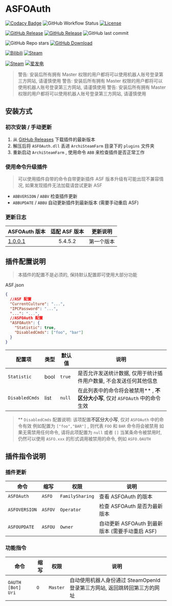 # ASFOAuth

[![Codacy Badge](https://app.codacy.com/project/badge/Grade/45b50288f8b14ebda915ed89e0382648)](https://www.codacy.com/gh/chr233/ASFOAuth/dashboard)
![GitHub Workflow Status](https://img.shields.io/github/actions/workflow/status/chr233/ASFOAuth/autobuild.yml?logo=github)
[![License](https://img.shields.io/github/license/chr233/ASFOAuth?logo=apache)](https://github.com/chr233/ASFOAuth/blob/master/license)

[![GitHub Release](https://img.shields.io/github/v/release/chr233/ASFOAuth?logo=github)](https://github.com/chr233/ASFOAuth/releases)
[![GitHub Release](https://img.shields.io/github/v/release/chr233/ASFOAuth?include_prereleases&label=pre-release&logo=github)](https://github.com/chr233/ASFOAuth/releases)
![GitHub last commit](https://img.shields.io/github/last-commit/chr233/ASFOAuth?logo=github)

![GitHub Repo stars](https://img.shields.io/github/stars/chr233/ASFOAuth?logo=github)
[![GitHub Download](https://img.shields.io/github/downloads/chr233/ASFOAuth/total?logo=github)](https://img.shields.io/github/v/release/chr233/ASFOAuth)

[![Bilibili](https://img.shields.io/badge/bilibili-Chr__-00A2D8.svg?logo=bilibili)](https://space.bilibili.com/5805394)
[![Steam](https://img.shields.io/badge/steam-Chr__-1B2838.svg?logo=steam)](https://steamcommunity.com/id/Chr_)

[![Steam](https://img.shields.io/badge/steam-donate-1B2838.svg?logo=steam)](https://steamcommunity.com/tradeoffer/new/?partner=221260487&token=xgqMgL-i)
[![爱发电](https://img.shields.io/badge/爱发电-chr__-ea4aaa.svg?logo=github-sponsors)](https://afdian.net/@chr233)

<!-- ASFOAuth 介绍 & 使用指南: [https://keylol.com/t887696-1-1](https://keylol.com/t887696-1-1) -->

> 警告: 安装后所有拥有 Master 权限的用户都将可以使用机器人账号登录第三方网站, 请谨慎使用
> 警告: 安装后所有拥有 Master 权限的用户都将可以使用机器人账号登录第三方网站, 请谨慎使用
> 警告: 安装后所有拥有 Master 权限的用户都将可以使用机器人账号登录第三方网站, 请谨慎使用

## 安装方式

### 初次安装 / 手动更新

1. 从 [GitHub Releases](https://github.com/chr233/ASFOAuth/releases) 下载插件的最新版本
2. 解压后将 `ASFOAuth.dll` 丢进 `ArchiSteamFarm` 目录下的 `plugins` 文件夹
3. 重新启动 `ArchiSteamFarm` , 使用命令 `ABB` 来检查插件是否正常工作

### 使用命令升级插件

> 可以使用插件自带的命令自带更新插件
> ASF 版本升级有可能出现不兼容情况, 如果发现插件无法加载请尝试更新 ASF

- `ABBVERSION` / `ABBV` 检查插件更新
- `ABBUPDATE` / `ABBU` 自动更新插件到最新版本 (需要手动重启 ASF)

### 更新日志

| ASFOAuth 版本                                                      | 适配 ASF 版本 | 更新说明   |
| ------------------------------------------------------------------ | :-----------: | ---------- |
| [1.0.0.1](https://github.com/chr233/ASFOAuth/releases/tag/1.0.0.1) |    5.4.5.2    | 第一个版本 |

## 插件配置说明

> 本插件的配置不是必须的, 保持默认配置即可使用大部分功能

ASF.json

```json
{
  //ASF 配置
  "CurrentCulture": "...",
  "IPCPassword": "...",
  "...": "...",
  //ASFOAuth 配置
  "ASFOAuth": {
    "Statistic": true,
    "DisabledCmds": ["foo", "bar"]
  }
}
```

| 配置项         | 类型 | 默认值 | 说明                                                                            |
| -------------- | ---- | ------ | ------------------------------------------------------------------------------- |
| `Statistic`    | bool | `true` | 是否允许发送统计数据, 仅用于统计插件用户数量, 不会发送任何其他信息              |
| `DisabledCmds` | list | `null` | 在此列表中的命令将会被禁用\*\* , **不区分大小写**, 仅对 `ASFOAuth` 中的命令生效 |

> \*\* `DisabledCmds` 配置说明: 该项配置**不区分大小写**, 仅对 `ASFOAuth` 中的命令有效
> 例如配置为 `["foo","BAR"]` , 则代表 `FOO` 和 `BAR` 命令将会被禁用
> 如果无需禁用任何命令, 请将此项配置为 `null` 或者 `[]`
> 当某条命令被禁用时, 仍然可以使用 `ASFO.xxx` 的形式调用被禁用的命令, 例如 `ASFO.OAUTH`

## 插件指令说明

### 插件更新

| 命令          | 缩写    | 权限            | 说明                                            |
| ------------- | ------- | --------------- | ----------------------------------------------- |
| `ASFOAuth`    | `ASFO`  | `FamilySharing` | 查看 ASFOAuth 的版本                            |
| `ASFOVERSION` | `ASFOV` | `Operator`      | 检查 ASFOAuth 是否为最新版本                    |
| `ASFOUPDATE`  | `ASFOU` | `Owner`         | 自动更新 ASFOAuth 到最新版本 (需要手动重启 ASF) |

### 功能指令

| 命令              | 缩写 | 权限     | 说明                                                                      |
| ----------------- | ---- | -------- | ------------------------------------------------------------------------- |
| `OAUTH [Bot] Uri` | `O`  | `Master` | 自动使用机器人身份通过 SteamOpenId 登录第三方网站, 返回跳转回第三方的网址 |
